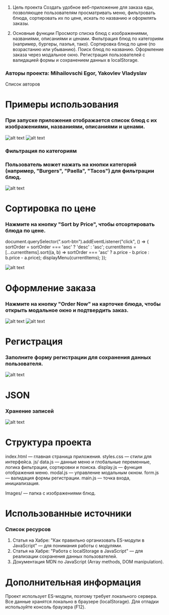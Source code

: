 1. Цель проекта
Создать удобное веб-приложение для заказа еды, позволяющее пользователям просматривать меню, фильтровать блюда, сортировать их по цене, искать по названию и оформлять заказы.

2. Основные функции
Просмотр списка блюд с изображениями, названиями, описаниями и ценами.
Фильтрация блюд по категориям (например, бургеры, паэлья, тако).
Сортировка блюд по цене (по возрастанию или убыванию).
Поиск блюд по названию.
Оформление заказа через модальное окно.
Регистрация пользователей с валидацией формы и сохранением данных в localStorage.

### Авторы проекта: Mihailovschi Egor, Yakovlev Vladyslav
Список авторов

# Примеры использования
### При запуске приложения отображается список блюд с их изображениями, названиями, описаниями и ценами.
![alt text](image.png)
![alt text](image-1.png)

### Фильтрация по категориям
### Пользователь может нажать на кнопки категорий (например, "Burgers", "Paella", "Tacos") для фильтрации блюд.
![alt text](image-2.png)

# Сортировка по цене
### Нажмите на кнопку "Sort by Price", чтобы отсортировать блюда по цене.
document.querySelector(".sort-btn").addEventListener("click", () => {
    sortOrder = sortOrder === 'asc' ? 'desc' : 'asc';
    currentItems = [...currentItems].sort((a, b) => sortOrder === 'asc' ? a.price - b.price : b.price - a.price);
    displayMenu(currentItems);
});

![alt text](image-3.png)

# Оформление заказа
### Нажмите на кнопку "Order Now" на карточке блюда, чтобы открыть модальное окно и подтвердить заказ.
![alt text](image-4.png)
![alt text](image-5.png)

# Регистрация
### Заполните форму регистрации для сохранения данных пользователя.
![alt text](image-6.png)

# JSON
### Хранение записей
![alt text](image-7.png)


# Структура проекта
index.html — главная страница приложения.
styles.css — стили для интерфейса.
js/
data.js — данные меню и глобальные переменные, логика фильтрации, сортировки и поиска.
display.js — функция отображения меню.
modal.js — управление модальным окном.
form.js — валидация формы регистрации.
main.js — точка входа, инициализация.

Images/ — папка с изображениями блюд.

# Использованные источники
### Список ресурсов

1. Статья на Хабре: "Как правильно организовать ES-модули в JavaScript" — для понимания работы с модулями.
2. Статья на Хабре: "Работа с localStorage в JavaScript" — для реализации сохранения данных пользователей.
3. Документация MDN по JavaScript (Array methods, DOM manipulation).

# Дополнительная информация
Проект использует ES-модули, поэтому требует локального сервера.
Все данные хранятся локально в браузере (localStorage).
Для отладки используйте консоль браузера (F12).


